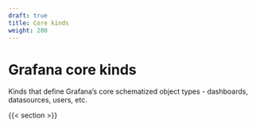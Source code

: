 ```yaml
---
draft: true
title: Core kinds
weight: 200
---
```


# Grafana core kinds

Kinds that define Grafana’s core schematized object types - dashboards, datasources, users, etc.

{{< section >}}
